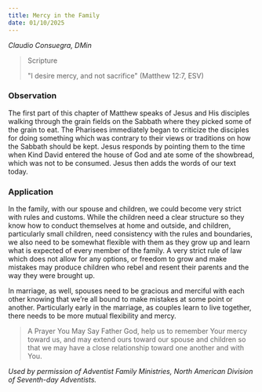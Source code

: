 ```yaml
---
title: Mercy in the Family
date: 01/10/2025
---
```


_Claudio Consuegra, DMin_

> <p>Scripture</p>
> "I desire mercy, and not sacrifice" (Matthew 12:7, ESV)

### Observation

The first part of this chapter of Matthew speaks of Jesus and His disciples walking through the grain fields on the Sabbath where they picked some of the grain to eat. The Pharisees immediately began to criticize the disciples for doing something which was contrary to their views or traditions on how the Sabbath should be kept. Jesus responds by pointing them to the time when Kind David entered the house of God and ate some of the showbread, which was not to be consumed. Jesus then adds the words of our text today.

### Application

In the family, with our spouse and children, we could become very strict with rules and customs. While the children need a clear structure so they know how to conduct themselves at home and outside, and children, particularly small children, need consistency with the rules and boundaries, we also need to be somewhat flexible with them as they grow up and learn what is expected of every member of the family. A very strict rule of law which does not allow for any options, or freedom to grow and make mistakes may produce children who rebel and resent their parents and the way they were brought up.

In marriage, as well, spouses need to be gracious and merciful with each other knowing that we’re all bound to make mistakes at some point or another. Particularly early in the marriage, as couples learn to live together, there needs to be more mutual flexibility and mercy.

> <callout>A Prayer You May Say</callout>
> Father God, help us to remember Your mercy toward us, and may extend ours toward our spouse and children so that we may have a close relationship toward one another and with You.

_Used by permission of Adventist Family Ministries, North American Division of Seventh-day Adventists._